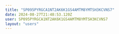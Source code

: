 ```yaml
---
title: "SP095PYRGCA1NT2AK6K1GS4AMTM8YMTSH3KCVNS7"
date: 2024-08-27T21:48:53.120Z
user: SP095PYRGCA1NT2AK6K1GS4AMTM8YMTSH3KCVNS7
layout: "users"
---
```

    